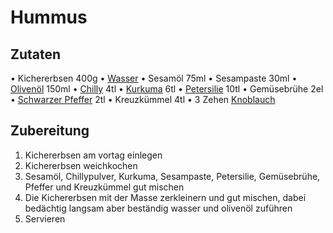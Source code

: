 # Hummus
## Zutaten
• Kichererbsen 400g
• [Wasser](../Hochwertige_Rohstoffe/Wasser.md)
• Sesamöl 75ml
• Sesampaste 30ml
• [Olivenöl](../Hochwertige_Rohstoffe/Olivenöl.md) 150ml
• [Chilly](../Hochwertige_Rohstoffe/Chilly.md) 4tl
• [Kurkuma](../Hochwertige_Rohstoffe/Kurkuma.md) 6tl
• [Petersilie](../Hochwertige_Rohstoffe/Petersilie.md) 10tl
• Gemüsebrühe 2el
• [Schwarzer Pfeffer](../Hochwertige_Rohstoffe/Schwarzer%20Pfeffer.md) 2tl
• Kreuzkümmel 4tl
• 3 Zehen [Knoblauch](../Hochwertige_Rohstoffe/Knoblauch.md)

## Zubereitung
1. Kichererbsen am vortag einlegen
2. Kichererbsen weichkochen
3. Sesamöl, Chillypulver, Kurkuma, Sesampaste, Petersilie, Gemüsebrühe, Pfeffer und 
Kreuzkümmel gut mischen
4. Die Kichererbsen mit der Masse zerkleinern und gut mischen, dabei bedächtig langsam aber beständig wasser und olivenöl zuführen
5.  Servieren